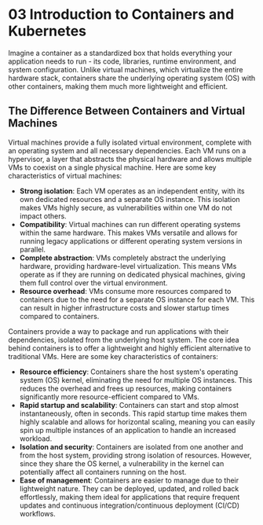 # 03 Introduction to Containers and Kubernetes
Imagine a container as a standardized box that holds everything your application needs to run - its code, libraries, runtime environment, and system configuration. Unlike virtual machines, which virtualize the entire hardware stack, containers share the underlying operating system (OS) with other containers, making them much more lightweight and efficient.
## The Difference Between Containers and Virtual Machines
Virtual machines provide a fully isolated virtual environment, complete with an operating system and all necessary dependencies. Each VM runs on a hypervisor, a layer that abstracts the physical hardware and allows multiple VMs to coexist on a single physical machine. Here are some key characteristics of virtual machines:
- **Strong isolation**: Each VM operates as an independent entity, with its own dedicated resources and a separate OS instance. This isolation makes VMs highly secure, as vulnerabilities within one VM do not impact others.
- **Compatibility**: Virtual machines can run different operating systems within the same hardware. This makes VMs versatile and allows for running legacy applications or different operating system versions in parallel.
- **Complete abstraction**: VMs completely abstract the underlying hardware, providing hardware-level virtualization. This means VMs operate as if they are running on dedicated physical machines, giving them full control over the virtual environment.
- **Resource overhead**: VMs consume more resources compared to containers due to the need for a separate OS instance for each VM. This can result in higher infrastructure costs and slower startup times compared to containers.

Containers provide a way to package and run applications with their dependencies, isolated from the underlying host system. The core idea behind containers is to offer a lightweight and highly efficient alternative to traditional VMs. Here are some key characteristics of containers:
- **Resource efficiency**: Containers share the host system's operating system (OS) kernel, eliminating the need for multiple OS instances. This reduces the overhead and frees up resources, making containers significantly more resource-efficient compared to VMs.
- **Rapid startup and scalability**: Containers can start and stop almost instantaneously, often in seconds. This rapid startup time makes them highly scalable and allows for horizontal scaling, meaning you can easily spin up multiple instances of an application to handle an increased workload.
- **Isolation and security**: Containers are isolated from one another and from the host system, providing strong isolation of resources. However, since they share the OS kernel, a vulnerability in the kernel can potentially affect all containers running on the host.
- **Ease of management**: Containers are easier to manage due to their lightweight nature. They can be deployed, updated, and rolled back effortlessly, making them ideal for applications that require frequent updates and continuous integration/continuous deployment (CI/CD) workflows.
